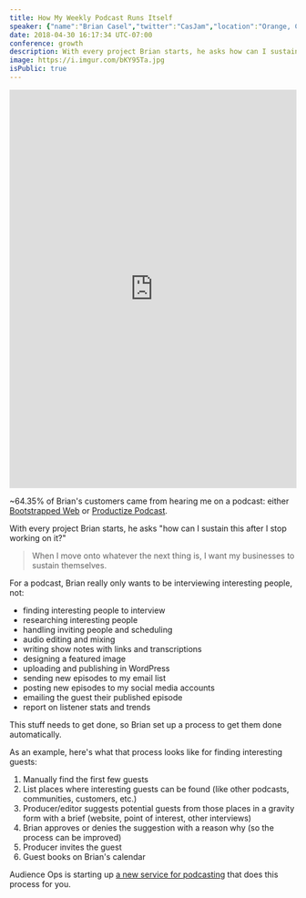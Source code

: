 ```yaml
---
title: How My Weekly Podcast Runs Itself
speaker: {"name":"Brian Casel","twitter":"CasJam","location":"Orange, CT","description":"I write and teach at https://productizeandscale.com/ // I run https://audienceops.com/ // I co-host the http://bootstrappedweb.com/ podcast.","verified":false,"image":"https://pbs.twimg.com/profile_images/964162706839187457/7Kxj-6V6.jpg","website":"http://productizeandscale.com"}
date: 2018-04-30 16:17:34 UTC-07:00
conference: growth
description: With every project Brian starts, he asks how can I sustain this after I stop working on it?
image: https://i.imgur.com/bKY95Ta.jpg
isPublic: true
---
```


<iframe sandbox="allow-scripts allow-same-origin" security="restricted" src="https://lan.io/blog/podcast/brian-casel/embed/" width="100%" height="700" title="Rob Walling Recap Interview - Lanio" frameborder="0" marginwidth="0" marginheight="0" scrolling="no" class="wp-embedded-content"></iframe>
<script type='text/javascript'>const wp = document.querySelector(".wp-embedded-content"); window.addEventListener("message", ({data, origin}) => {if(origin === "https://lan.io" && data && data.message === "height" && data.value) wp.height = data.value})</script>

~64.35% of Brian's customers came from hearing me on a podcast: either [Bootstrapped Web](http://bootstrappedweb.com/) or [Productize Podcast](http://productizepodcast.com/).

With every project Brian starts, he asks "how can I sustain this after I stop working on it?"

> When I move onto whatever the next thing is, I want my businesses to sustain themselves.

For a podcast, Brian really only wants to be interviewing interesting people, not:

* finding interesting people to interview
* researching interesting people
* handling inviting people and scheduling
* audio editing and mixing
* writing show notes with links and transcriptions
* designing a featured image
* uploading and publishing in WordPress
* sending new episodes to my email list
* posting new episodes to my social media accounts
* emailing the guest their published episode
* report on listener stats and trends

This stuff needs to get done, so Brian set up a process to get them done automatically.

As an example, here's what that process looks like for finding interesting guests:

1.  Manually find the first few guests
2.  List places where interesting guests can be found (like other podcasts, communities, customers, etc.)
3.  Producer/editor suggests potential guests from those places in a gravity form with a brief (website, point of interest, other interviews)
4.  Brian approves or denies the suggestion with a reason why (so the process can be improved)
5.  Producer invites the guest
6.  Guest books on Brian's calendar

Audience Ops is starting up [a new service for podcasting](https://audienceops.com/podcasting/) that does this process for you.
